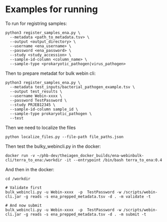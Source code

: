 # Examples for running 

To run for registring samples:

```
python3 register_samples_ena.py \
  --metadata <path_to_metadata.tsv> \
  --output <output_directory> \
  --username <ena_username> \
  --password <ena_password> \
  --study <study_accession> \
  --sample-id-column <column_name> \
  --sample-type <prokaryotic_pathogen|virus_pathogen>
```

Then to prepare metadat for bulk webin cli:

```
python3 register_samples_ena.py \
  --metadata test_inputs/bacterial_pathogen_example.tsv \
  --output test_results \
  --username Webin-xxxx \
  --password TestPassword \
  --study PRJEB12345 \
  --sample-id-column sample_id \
  --sample-type prokaryotic_pathogen \
  --test
```

Then we need to localize the files

```
python localize_files.py --file-path file_paths.json
```

Then test the bulky_webincli.py in the docker:
```
docker run -v ~/phb-dev/theiagen_docker_builds/ena-webinbulk-cli/terra_to_ena:/workdir -it --entrypoint /bin/bash terra_to_ena:0.4
```

And then in the docker:
```
cd /workdir

# Validate first
bulk_webincli.py -u Webin-xxxx  -p  TestPassword -w /scripts/webin-cli.jar -g reads -s ena_prepped_metadata.tsv -d . -m validate -t

# And now submit
bulk_webincli.py -u Webin-xxxx  -p  TestPassword -w /scripts/webin-cli.jar -g reads -s ena_prepped_metadata.tsv -d . -m submit -t
```